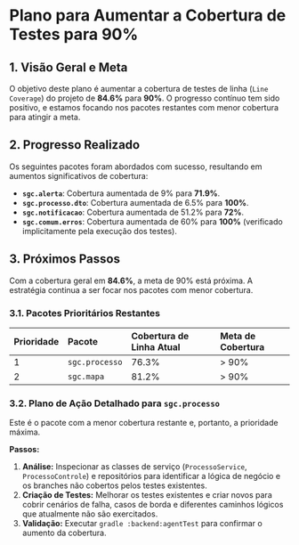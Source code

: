 # Plano para Aumentar a Cobertura de Testes para 90%

## 1. Visão Geral e Meta

O objetivo deste plano é aumentar a cobertura de testes de linha (`Line Coverage`) do projeto de **84.6%** para **90%**. O progresso contínuo tem sido positivo, e estamos focando nos pacotes restantes com menor cobertura para atingir a meta.

## 2. Progresso Realizado

Os seguintes pacotes foram abordados com sucesso, resultando em aumentos significativos de cobertura:

- **`sgc.alerta`**: Cobertura aumentada de 9% para **71.9%**.
- **`sgc.processo.dto`**: Cobertura aumentada de 6.5% para **100%**.
- **`sgc.notificacao`**: Cobertura aumentada de 51.2% para **72%**.
- **`sgc.comum.erros`**: Cobertura aumentada de 60% para **100%** (verificado implicitamente pela execução dos testes).

## 3. Próximos Passos

Com a cobertura geral em **84.6%**, a meta de 90% está próxima. A estratégia continua a ser focar nos pacotes com menor cobertura.

### 3.1. Pacotes Prioritários Restantes

| Prioridade | Pacote         | Cobertura de Linha Atual | Meta de Cobertura |
| :--------- | :------------- | :----------------------- | :---------------- |
| 1          | `sgc.processo` | 76.3%                    | > 90%             |
| 2          | `sgc.mapa`     | 81.2%                    | > 90%             |


### 3.2. Plano de Ação Detalhado para `sgc.processo`

Este é o pacote com a menor cobertura restante e, portanto, a prioridade máxima.

**Passos:**
1.  **Análise:** Inspecionar as classes de serviço (`ProcessoService`, `ProcessoControle`) e repositórios para identificar a lógica de negócio e os branches não cobertos pelos testes existentes.
2.  **Criação de Testes:** Melhorar os testes existentes e criar novos para cobrir cenários de falha, casos de borda e diferentes caminhos lógicos que atualmente não são exercitados.
3.  **Validação:** Executar `gradle :backend:agentTest` para confirmar o aumento da cobertura.